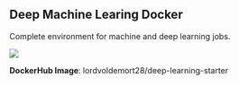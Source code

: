 Deep Machine Learing Docker
-----------------------------------
Complete environment for machine and deep learning jobs.

![](https://miro.medium.com/max/2000/1*UI9vHPo4PzRBn8eXuWD-eQ.png)


**DockerHub Image**: lordvoldemort28/deep-learning-starter
